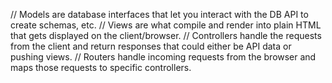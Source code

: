// Models are database interfaces that let you interact with the DB API to create schemas, etc.
// Views are what compile and render into plain HTML that gets displayed on the client/browser.
// Controllers handle the requests from the client and return responses that could either be API data or pushing views.
// Routers handle incoming requests from the browser and maps those requests to specific controllers.
